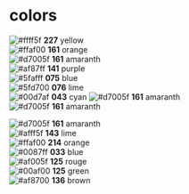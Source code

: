 # colors
![#ffff5f](https://via.placeholder.com/15/ffff5f/000000?text=+) **227** yellow  
![#ffaf00](https://via.placeholder.com/15/ffaf00/000000?text=+) **161** orange  
![#d7005f](https://via.placeholder.com/15/d7005f/000000?text=+) **161** amaranth  
![#af87ff](https://via.placeholder.com/15/af87ff/000000?text=+) **141** purple  
![#5fafff](https://via.placeholder.com/15/5fafff/000000?text=+) **075** blue  
![#5fd700](https://via.placeholder.com/15/5fd700/000000?text=+) **076** lime  
![#00d7af](https://via.placeholder.com/15/00d7af/000000?text=+) **043** cyan 
![#d7005f](https://via.placeholder.com/15/d7005f/000000?text=+) **161** amaranth  
![#d7005f](https://via.placeholder.com/15/d7005f/000000?text=+) **161** amaranth  

![#d7005f](https://via.placeholder.com/15/d7005f/000000?text=+) **161** amaranth  
![#afff5f](https://via.placeholder.com/15/afff5f/000000?text=+) **143** lime  
![#ffaf00](https://via.placeholder.com/15/ffaf00/000000?text=+) **214** orange  
![#0087ff](https://via.placeholder.com/15/0087ff/000000?text=+) **033** blue  
![#af005f](https://via.placeholder.com/15/af005f/000000?text=+) **125** rouge  
![#00af00](https://via.placeholder.com/15/00af00/000000?text=+) **125** green  
![#af8700](https://via.placeholder.com/15/af8700/000000?text=+) **136** brown  




